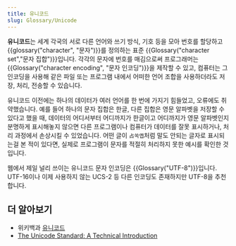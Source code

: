```yaml
---
title: 유니코드
slug: Glossary/Unicode
---
```


**유니코드**는 세계 각국의 서로 다른 언어와 쓰기 방식, 기호 등을 모아 번호를 할당하고 {{glossary("character", "문자")}}를 정의하는 표준 {{Glossary("character set","문자 집합")}}입니다. 각각의 문자에 번호를 매김으로써 프로그래머는 {{Glossary("character encoding", "문자 인코딩")}}을 제작할 수 있고, 컴퓨터는 그 인코딩을 사용해 같은 파일 또는 프로그램 내에서 어떠한 언어 조합을 사용하더라도 저장, 처리, 전송할 수 있습니다.

유니코드 이전에는 하나의 데이터가 여러 언어를 한 번에 가지기 힘들었고, 오류에도 취약했습니다. 예를 들어 하나의 문자 집합은 한글, 다른 집합은 영문 알파벳을 저장할 수 있다고 했을 때, 데이터의 어디서부터 어디까지가 한글이고 어디까지가 영문 알파벳인지 분명하게 표시해놓지 않으면 다른 프로그램이나 컴퓨터가 데이터를 잘못 표시하거나, 처리 과정에서 손상시킬 수 있었습니다. 어떤 글이 `占쏙옙`처럼 말도 안되는 글자로 표시되는걸 본 적이 있다면, 실제로 프로그램이 문자를 적절히 처리하지 못한 예시를 확인한 것입니다.

웹에서 제일 널리 쓰이는 유니코드 문자 인코딩은 {{Glossary("UTF-8")}}입니다. UTF-16이나 이제 사용하지 않는 UCS-2 등 다른 인코딩도 존재하지만 UTF-8을 추천합니다.

## 더 알아보기

- 위키백과 [유니코드](https://ko.wikipedia.org/wiki/%EC%9C%A0%EB%8B%88%EC%BD%94%EB%93%9C)
- [The Unicode Standard: A Technical Introduction](http://www.unicode.org/standard/principles.html)
